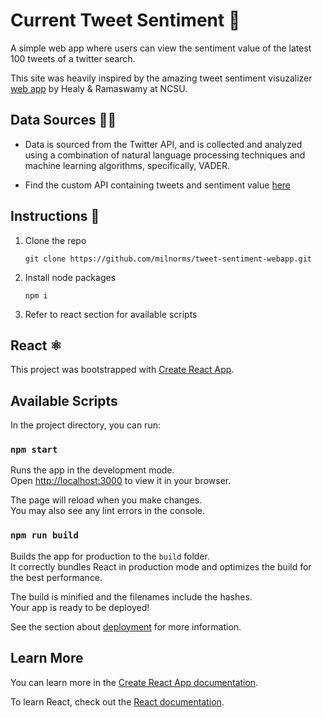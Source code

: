 # Current Tweet Sentiment 🐣

A simple web app where users can view the sentiment value of the latest 100 tweets of a twitter search.

This site was heavily inspired by the amazing tweet sentiment visuzalizer [web app](https://www.csc2.ncsu.edu/faculty/healey/tweet_viz/tweet_app/) by Healy & Ramaswamy at NCSU.

## Data Sources 👩‍💻
* Data is sourced from the Twitter API, and is collected and analyzed using a combination of natural language processing techniques and machine learning algorithms, specifically, VADER.

* Find the custom API containing tweets and sentiment value [here](https://github.com/milnorms/tweet-sentiment-analysis-api)

## Instructions 💾
1. Clone the repo

       git clone https://github.com/milnorms/tweet-sentiment-webapp.git
2. Install node packages

       npm i
3. Refer to react section for available scripts


## React ⚛

This project was bootstrapped with [Create React App](https://github.com/facebook/create-react-app).

## Available Scripts

In the project directory, you can run:

### `npm start`

Runs the app in the development mode.\
Open [http://localhost:3000](http://localhost:3000) to view it in your browser.

The page will reload when you make changes.\
You may also see any lint errors in the console.

### `npm run build`

Builds the app for production to the `build` folder.\
It correctly bundles React in production mode and optimizes the build for the best performance.

The build is minified and the filenames include the hashes.\
Your app is ready to be deployed!

See the section about [deployment](https://facebook.github.io/create-react-app/docs/deployment) for more information.

## Learn More

You can learn more in the [Create React App documentation](https://facebook.github.io/create-react-app/docs/getting-started).

To learn React, check out the [React documentation](https://reactjs.org/).
